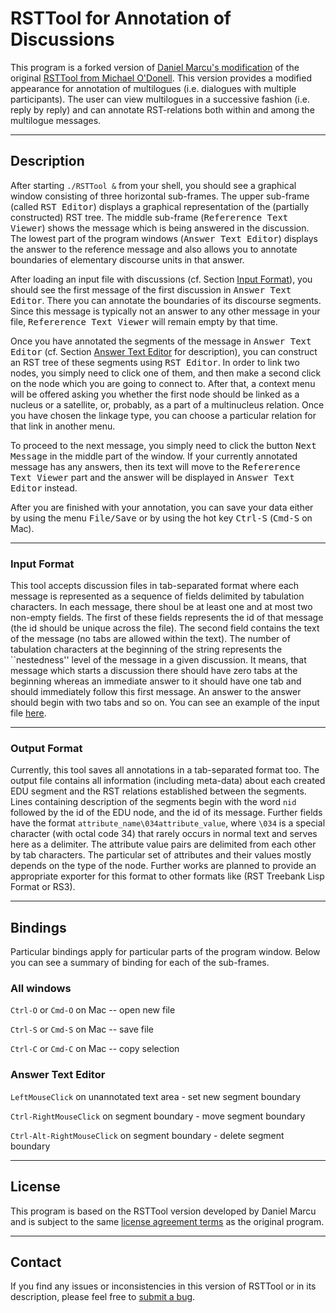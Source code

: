 # RSTTool for Annotation of Discussions

This program is a forked version of [Daniel Marcu's
modification](http://www.isi.edu/publications/licensed-sw/RSTTool/) of
the original [RSTTool from Michael
O'Donell](http://www.wagsoft.com/RSTTool/).  This version provides a
modified appearance for annotation of multilogues (i.e. dialogues with
multiple participants).  The user can view multilogues in a successive
fashion (i.e. reply by reply) and can annotate RST-relations both
within and among the multilogue messages.

---

## Description

After starting `./RSTTool &` from your shell, you should see a
graphical window consisting of three horizontal sub-frames.  The upper
sub-frame (called <tt>RST Editor</tt>) displays a graphical
representation of the (partially constructed) RST tree.  The middle
sub-frame (<tt>Refererence Text Viewer</tt>) shows the message which
is being answered in the discussion.  The lowest part of the program
windows (<tt>Answer Text Editor</tt>) displays the answer to the
reference message and also allows you to annotate boundaries of
elementary discourse units in that answer.

After loading an input file with discussions (cf. Section [Input
Format](#input-format)), you should see the first message of the first
discussion in <tt>Answer Text Editor</tt>.  There you can annotate the
boundaries of its discourse segments.  Since this message is typically
not an answer to any other message in your file, <tt>Refererence Text
Viewer</tt> will remain empty by that time.

Once you have annotated the segments of the message in <tt>Answer Text
Editor</tt> (cf. Section [Answer Text Editor](#answer-text-editor) for
description), you can construct an RST tree of these segments using
<tt>RST Editor</tt>.  In order to link two nodes, you simply need to
click one of them, and then make a second click on the node which you
are going to connect to.  After that, a context menu will be offered
asking you whether the first node should be linked as a nucleus or a
satellite, or, probably, as a part of a multinucleus relation.  Once
you have chosen the linkage type, you can choose a particular relation
for that link in another menu.

To proceed to the next message, you simply need to click the button
<tt>Next Message</tt> in the middle part of the window.  If your
currently annotated message has any answers, then its text will move
to the <tt>Refererence Text Viewer</tt> part and the answer will be
displayed in <tt>Answer Text Editor</tt> instead.

After you are finished with your annotation, you can save your data
either by using the menu <tt>File/Save</tt> or by using the hot key
<tt>Ctrl-S</tt> (<tt>Cmd-S</tt> on Mac).

---

### Input Format

This tool accepts discussion files in tab-separated format where each
message is represented as a sequence of fields delimited by tabulation
characters.  In each message, there shoul be at least one and at most
two non-empty fields.  The first of these fields represents the id of
that message (the id should be unique across the file).  The second
field contains the text of the message (no tabs are allowed within the
text).  The number of tabulation characters at the beginning of the
string represents the ``nestedness'' level of the message in a given
discussion.  It means, that message which starts a discussion there
should have zero tabs at the beginning whereas an immediate answer to
it should have one tab and should immediately follow this first
message.  An answer to the answer should begin with two tabs and so
on.  You can see an example of the input file
[here](examples/input.txt).

---

### Output Format

Currently, this tool saves all annotations in a tab-separated format
too.  The output file contains all information (including meta-data)
about each created EDU segment and the RST relations established
between the segments.  Lines containing description of the segments
begin with the word ``nid`` followed by the id of the EDU node, and
the id of its message.  Further fields have the format
``attribute_name\034attribute_value``, where ``\034`` is a special
character (with octal code 34) that rarely occurs in normal text and
serves here as a delimiter.  The attribute value pairs are delimited
from each other by tab characters.  The particular set of attributes
and their values mostly depends on the type of the node.  Further
works are planned to provide an appropriate exporter for this format
to other formats like (RST Treebank Lisp Format or RS3).

---

## Bindings

Particular bindings apply for particular parts of the program window.
Below you can see a summary of binding for each of the sub-frames.

### All windows

`Ctrl-O` or `Cmd-O` on Mac -- open new file

`Ctrl-S` or `Cmd-S` on Mac -- save file

`Ctrl-C` or `Cmd-C` on Mac -- copy selection

### Answer Text Editor

`LeftMouseClick` on unannotated text area - set new segment boundary

`Ctrl-RightMouseClick` on segment boundary - move segment boundary

`Ctrl-Alt-RightMouseClick` on segment boundary - delete segment boundary

---

## License

This program is based on the RSTTool version developed by Daniel Marcu
and is subject to the same [license agreement
terms](http://www.isi.edu/publications/licensed-sw/RSTTool/) as the
original program.

---

## Contact

If you find any issues or inconsistencies in this version of RSTTool
or in its description, please feel free to [submit a
bug](https://github.com/WladimirSidorenko/RSTTool/issues/new).

